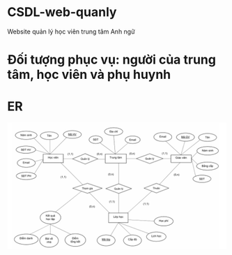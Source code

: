 # CSDL-web-quanly
Website quản lý học viên trung tâm Anh ngữ
# Đối tượng phục vụ: người của trung tâm, học viên và phụ huynh

# ER
![ER](image0.jpeg)

